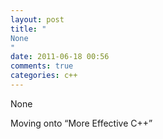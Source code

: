 ```yaml
---
layout: post
title: "
None
"
date: 2011-06-18 00:56
comments: true
categories: c++
---
```


None


Moving onto “More Effective C++”

